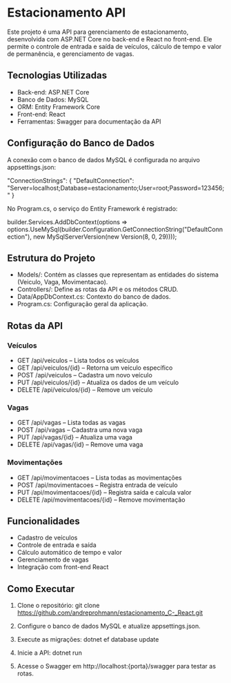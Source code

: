 
# Estacionamento API

Este projeto é uma API para gerenciamento de estacionamento, desenvolvida com ASP.NET Core no back-end e React no front-end. Ele permite o controle de entrada e saída de veículos, cálculo de tempo e valor de permanência, e gerenciamento de vagas.

## Tecnologias Utilizadas
- Back-end: ASP.NET Core
- Banco de Dados: MySQL
- ORM: Entity Framework Core
- Front-end: React
- Ferramentas: Swagger para documentação da API

## Configuração do Banco de Dados
A conexão com o banco de dados MySQL é configurada no arquivo appsettings.json:

"ConnectionStrings": {
  "DefaultConnection": "Server=localhost;Database=estacionamento;User=root;Password=123456;"
}

No Program.cs, o serviço do Entity Framework é registrado:

builder.Services.AddDbContext<AppDbContext>(options =>
    options.UseMySql(builder.Configuration.GetConnectionString("DefaultConnection"),
    new MySqlServerVersion(new Version(8, 0, 29))));

## Estrutura do Projeto
- Models/: Contém as classes que representam as entidades do sistema (Veiculo, Vaga, Movimentacao).
- Controllers/: Define as rotas da API e os métodos CRUD.
- Data/AppDbContext.cs: Contexto do banco de dados.
- Program.cs: Configuração geral da aplicação.

## Rotas da API
### Veículos
- GET /api/veiculos – Lista todos os veículos
- GET /api/veiculos/{id} – Retorna um veículo específico
- POST /api/veiculos – Cadastra um novo veículo
- PUT /api/veiculos/{id} – Atualiza os dados de um veículo
- DELETE /api/veiculos/{id} – Remove um veículo

### Vagas
- GET /api/vagas – Lista todas as vagas
- POST /api/vagas – Cadastra uma nova vaga
- PUT /api/vagas/{id} – Atualiza uma vaga
- DELETE /api/vagas/{id} – Remove uma vaga

### Movimentações
- GET /api/movimentacoes – Lista todas as movimentações
- POST /api/movimentacoes – Registra entrada de veículo
- PUT /api/movimentacoes/{id} – Registra saída e calcula valor
- DELETE /api/movimentacoes/{id} – Remove movimentação

## Funcionalidades
- Cadastro de veículos
- Controle de entrada e saída
- Cálculo automático de tempo e valor
- Gerenciamento de vagas
- Integração com front-end React

## Como Executar
1. Clone o repositório:
   git clone https://github.com/andreprohmann/estacionamento_C-_React.git

2. Configure o banco de dados MySQL e atualize appsettings.json.

3. Execute as migrações:
   dotnet ef database update

4. Inicie a API:
   dotnet run

5. Acesse o Swagger em http://localhost:{porta}/swagger para testar as rotas.
